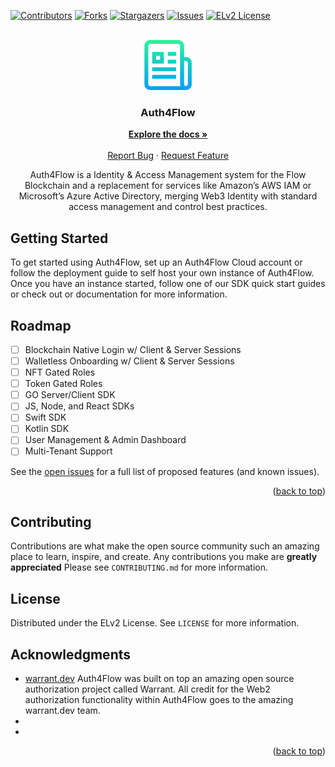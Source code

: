 <!-- Improved compatibility of back to top link: See: https://github.com/othneildrew/Best-README-Template/pull/73 -->

<a name="readme-top"></a>

<!--
*** Thanks for checking out the Best-README-Template. If you have a suggestion
*** that would make this better, please fork the repo and create a pull request
*** or simply open an issue with the tag "enhancement".
*** Don't forget to give the project a star!
*** Thanks again! Now go create something AMAZING! :D
-->

<!-- PROJECT SHIELDS -->
<!--
*** I'm using markdown "reference style" links for readability.
*** Reference links are enclosed in brackets [ ] instead of parentheses ( ).
*** See the bottom of this document for the declaration of the reference variables
*** for contributors-url, forks-url, etc. This is an optional, concise syntax you may use.
*** https://www.markdownguide.org/basic-syntax/#reference-style-links
-->

[![Contributors][contributors-shield]][contributors-url]
[![Forks][forks-shield]][forks-url]
[![Stargazers][stars-shield]][stars-url]
[![Issues][issues-shield]][issues-url]
[![ELv2 License][license-shield]][license-url]

<!-- PROJECT LOGO -->
<br />
<div align="center">
  <a href="https://github.com/Auth4Flow/Auth4Flow-Core">
    <img src="images/logo.png" alt="Logo" width="80" height="80">
  </a>

<h3 align="center">Auth4Flow</h3>

  <p align="center">
    <a href="https://github.com/Auth4Flow/Auth4Flow-Core"><strong>Explore the docs »</strong></a>
    <br />
    <br />
    <a href="https://github.com/Auth4Flow/Auth4Flow-Core/issues">Report Bug</a>
    ·
    <a href="https://github.com/Auth4Flow/Auth4Flow-Core/issues">Request Feature</a>
  </p>

Auth4Flow is a Identity & Access Management system for the Flow Blockchain and a replacement for services like Amazon’s AWS IAM or Microsoft’s Azure Active Directory, merging Web3 Identity with standard access management and control best practices.

</div>

<!-- GETTING STARTED -->

## Getting Started

To get started using Auth4Flow, set up an Auth4Flow Cloud account or follow the deployment guide to self host your own instance of Auth4Flow. Once you have an instance started, follow one of our SDK quick start guides or check out or documentation for more information.

<!-- ROADMAP -->

## Roadmap

- [ ] Blockchain Native Login w/ Client & Server Sessions
- [ ] Walletless Onboarding w/ Client & Server Sessions
- [ ] NFT Gated Roles
- [ ] Token Gated Roles
- [ ] GO Server/Client SDK
- [ ] JS, Node, and React SDKs
- [ ] Swift SDK
- [ ] Kotlin SDK
- [ ] User Management & Admin Dashboard
- [ ] Multi-Tenant Support

See the [open issues](https://github.com/Auth4Flow/Auth4Flow-Core/issues) for a full list of proposed features (and known issues).

<p align="right">(<a href="#readme-top">back to top</a>)</p>

<!-- CONTRIBUTING -->

## Contributing

Contributions are what make the open source community such an amazing place to learn, inspire, and create. Any contributions you make are **greatly appreciated** Please see `CONTRIBUTING.md` for more information.

<!-- LICENSE -->

## License

Distributed under the ELv2 License. See `LICENSE` for more information.

<!-- ACKNOWLEDGMENTS -->

## Acknowledgments

- [warrant.dev](https://github.com/warrant-dev/warrant) Auth4Flow was built on top an amazing open source authorization project called Warrant. All credit for the Web2 authorization functionality within Auth4Flow goes to the amazing warrant.dev team.
- []()
- []()

<p align="right">(<a href="#readme-top">back to top</a>)</p>

<!-- MARKDOWN LINKS & IMAGES -->
<!-- https://www.markdownguide.org/basic-syntax/#reference-style-links -->

[contributors-shield]: https://img.shields.io/github/contributors/Auth4Flow/Auth4Flow-Core.svg?style=for-the-badge
[contributors-url]: https://github.com/Auth4Flow/Auth4Flow-Core/graphs/contributors
[forks-shield]: https://img.shields.io/github/forks/Auth4Flow/Auth4Flow-Core.svg?style=for-the-badge
[forks-url]: https://github.com/Auth4Flow/Auth4Flow-Core/network/members
[stars-shield]: https://img.shields.io/github/stars/Auth4Flow/Auth4Flow-Core.svg?style=for-the-badge
[stars-url]: https://github.com/Auth4Flow/Auth4Flow-Core/stargazers
[issues-shield]: https://img.shields.io/github/issues/Auth4Flow/Auth4Flow-Core.svg?style=for-the-badge
[issues-url]: https://github.com/Auth4Flow/Auth4Flow-Core/issues
[license-shield]: https://img.shields.io/badge/license-elv2-blue?style=for-the-badge
[license-url]: https://github.com/Auth4Flow/Auth4Flow-Core/blob/master/LICENSE
